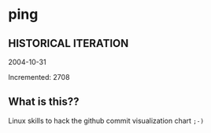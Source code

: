 # ping

## HISTORICAL ITERATION
2004-10-31

Incremented: 2708

## What is this?? 
Linux skills to hack the github commit visualization chart `;-)`
